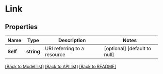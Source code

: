 # Link

## Properties
Name | Type | Description | Notes
------------ | ------------- | ------------- | -------------
**Self** | **string** | URI referring to a resource | [optional] [default to null]

[[Back to Model list]](../README.md#documentation-for-models) [[Back to API list]](../README.md#documentation-for-api-endpoints) [[Back to README]](../README.md)


